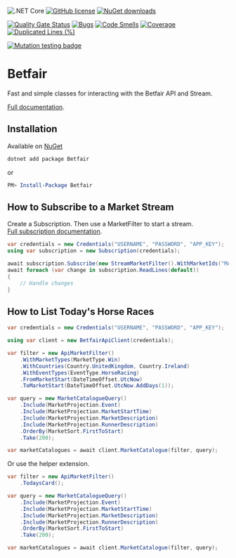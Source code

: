 ![.NET Core](https://github.com/KelvinVail/Betfair/workflows/.NET%20Core/badge.svg)
[![GitHub license](https://img.shields.io/github/license/mashape/apistatus.svg)](https://github.com/kelvinvail/Betfair/blob/master/LICENSE)
[![NuGet downloads](https://img.shields.io/nuget/v/Betfair.svg)](https://www.nuget.org/packages/Betfair/)

[![Quality Gate Status](https://sonarcloud.io/api/project_badges/measure?project=KelvinVail_Betfair&metric=alert_status)](https://sonarcloud.io/summary/new_code?id=KelvinVail_Betfair)
[![Bugs](https://sonarcloud.io/api/project_badges/measure?project=KelvinVail_Betfair&metric=bugs)](https://sonarcloud.io/summary/new_code?id=KelvinVail_Betfair)
[![Code Smells](https://sonarcloud.io/api/project_badges/measure?project=KelvinVail_Betfair&metric=code_smells)](https://sonarcloud.io/summary/new_code?id=KelvinVail_Betfair)
[![Coverage](https://sonarcloud.io/api/project_badges/measure?project=KelvinVail_Betfair&metric=coverage)](https://sonarcloud.io/summary/new_code?id=KelvinVail_Betfair)
[![Duplicated Lines (%)](https://sonarcloud.io/api/project_badges/measure?project=KelvinVail_Betfair&metric=duplicated_lines_density)](https://sonarcloud.io/summary/new_code?id=KelvinVail_Betfair)

[![Mutation testing badge](https://img.shields.io/endpoint?style=flat&url=https%3A%2F%2Fbadge-api.stryker-mutator.io%2Fgithub.com%2FKelvinVail%2FBetfair%2Fmaster)](https://dashboard.stryker-mutator.io/reports/github.com/KelvinVail/Betfair/master)

# Betfair
Fast and simple classes for interacting with the Betfair API and Stream.

[Full documentation](/docs/README.md).

## Installation

Available on [NuGet](https://www.nuget.org/packages/Betfair/)
```bash
dotnet add package Betfair
```
or
```powershell
PM> Install-Package Betfair
```

## How to Subscribe to a Market Stream
Create a Subscription. Then use a MarketFilter to start a stream.  
[Full subscription documentation](/docs/Subscription.md).

```csharp
var credentials = new Credentials("USERNAME", "PASSWORD", "APP_KEY");
using var subscription = new Subscription(credentials);

await subscription.Subscribe(new StreamMarketFilter().WithMarketIds("MARKET_ID"));
await foreach (var change in subscription.ReadLines(default))
{
	// Handle changes
}
```

## How to List Today's Horse Races
```csharp
var credentials = new Credentials("USERNAME", "PASSWORD", "APP_KEY");

using var client = new BetfairApiClient(credentials);

var filter = new ApiMarketFilter()
    .WithMarketTypes(MarketType.Win)
    .WithCountries(Country.UnitedKingdom, Country.Ireland)
    .WithEventTypes(EventType.HorseRacing)
    .FromMarketStart(DateTimeOffset.UtcNow)
    .ToMarketStart(DateTimeOffset.UtcNow.AddDays(1));

var query = new MarketCatalogueQuery()
    .Include(MarketProjection.Event)
    .Include(MarketProjection.MarketStartTime)
    .Include(MarketProjection.MarketDescription)
    .Include(MarketProjection.RunnerDescription)
    .OrderBy(MarketSort.FirstToStart)
    .Take(200);

var marketCatalogues = await client.MarketCatalogue(filter, query);
```
Or use the helper extension.
```csharp
var filter = new ApiMarketFilter()
    .TodaysCard();

var query = new MarketCatalogueQuery()
    .Include(MarketProjection.Event)
    .Include(MarketProjection.MarketStartTime)
    .Include(MarketProjection.MarketDescription)
    .Include(MarketProjection.RunnerDescription)
    .OrderBy(MarketSort.FirstToStart)
    .Take(200);

var marketCatalogues = await client.MarketCatalogue(filter, query);
```